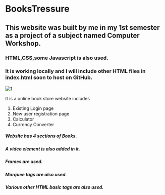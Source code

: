 # BooksTressure
## This website was built by me in my 1st semester as a project of a subject named Computer Workshop.
### HTML,CSS,some Javascript is also used.
### It is working locally and I will include other HTML files in index.html soon to host on GitHub.
![1](https://github.com/desho-9/BooksTressure/assets/112686172/1a39c9af-1017-4c98-b7f8-b4cb60504b3b)


It is a online book store website includes
1) Existing Login page
2) New user registration page
3) Calculator
4) Currency Converter
##### Website has 4 sections of Books.
##### A video element is also added in it.
##### Frames are used.
##### Marquee tags are also used.
##### Various other HTML basic tags are also used.
